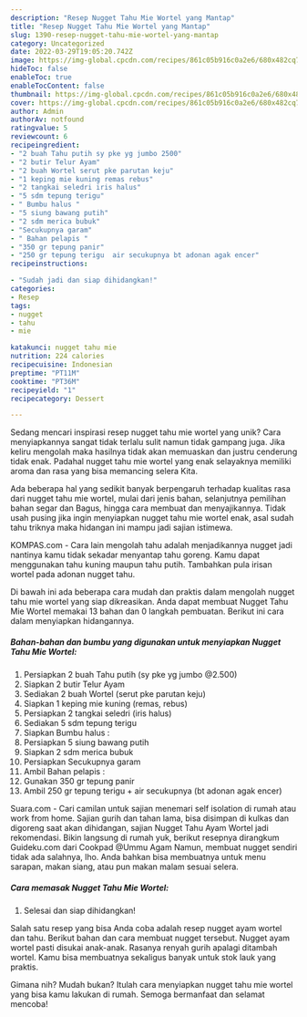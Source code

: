 ```yaml
---
description: "Resep Nugget Tahu Mie Wortel yang Mantap"
title: "Resep Nugget Tahu Mie Wortel yang Mantap"
slug: 1390-resep-nugget-tahu-mie-wortel-yang-mantap
category: Uncategorized
date: 2022-03-29T19:05:20.742Z
image: https://img-global.cpcdn.com/recipes/861c05b916c0a2e6/680x482cq70/nugget-tahu-mie-wortel-foto-resep-utama.jpg
hideToc: false
enableToc: true
enableTocContent: false
thumbnail: https://img-global.cpcdn.com/recipes/861c05b916c0a2e6/680x482cq70/nugget-tahu-mie-wortel-foto-resep-utama.jpg
cover: https://img-global.cpcdn.com/recipes/861c05b916c0a2e6/680x482cq70/nugget-tahu-mie-wortel-foto-resep-utama.jpg
author: Admin
authorAv: notfound
ratingvalue: 5
reviewcount: 6
recipeingredient:
- "2 buah Tahu putih sy pke yg jumbo 2500"
- "2 butir Telur Ayam"
- "2 buah Wortel serut pke parutan keju"
- "1 keping mie kuning remas rebus"
- "2 tangkai seledri iris halus"
- "5 sdm tepung terigu"
- " Bumbu halus "
- "5 siung bawang putih"
- "2 sdm merica bubuk"
- "Secukupnya garam"
- " Bahan pelapis "
- "350 gr tepung panir"
- "250 gr tepung terigu  air secukupnya bt adonan agak encer"
recipeinstructions:

- "Sudah jadi dan siap dihidangkan!"
categories:
- Resep
tags:
- nugget
- tahu
- mie

katakunci: nugget tahu mie 
nutrition: 224 calories
recipecuisine: Indonesian
preptime: "PT11M"
cooktime: "PT36M"
recipeyield: "1"
recipecategory: Dessert

---
```





Sedang mencari inspirasi resep nugget tahu mie wortel yang unik? Cara menyiapkannya sangat tidak terlalu sulit namun tidak gampang juga. Jika keliru mengolah maka hasilnya tidak akan memuaskan dan justru cenderung tidak enak. Padahal nugget tahu mie wortel yang enak selayaknya memiliki aroma dan rasa yang bisa memancing selera Kita.





Ada beberapa hal yang sedikit banyak berpengaruh terhadap kualitas rasa dari nugget tahu mie wortel, mulai dari jenis bahan, selanjutnya pemilihan bahan segar dan Bagus, hingga cara membuat dan menyajikannya. Tidak usah pusing jika ingin menyiapkan nugget tahu mie wortel enak,      asal sudah tahu triknya maka hidangan ini mampu jadi sajian istimewa.














KOMPAS.com - Cara lain mengolah tahu adalah menjadikannya nugget jadi nantinya kamu tidak sekadar menyantap tahu goreng. Kamu dapat menggunakan tahu kuning maupun tahu putih. Tambahkan pula irisan wortel pada adonan nugget tahu.






Di bawah ini ada beberapa cara mudah dan praktis dalam mengolah nugget tahu mie wortel yang siap dikreasikan. Anda dapat membuat Nugget Tahu Mie Wortel memakai 13 bahan dan 0 langkah pembuatan. Berikut ini cara dalam menyiapkan hidangannya.

<!--inarticleads1-->

##### Bahan-bahan dan bumbu yang digunakan untuk menyiapkan Nugget Tahu Mie Wortel:

1. Persiapkan 2 buah Tahu putih (sy pke yg jumbo @2.500)
1. Siapkan 2 butir Telur Ayam
1. Sediakan 2 buah Wortel (serut pke parutan keju)
1. Siapkan 1 keping mie kuning (remas, rebus)
1. Persiapkan 2 tangkai seledri (iris halus)
1. Sediakan 5 sdm tepung terigu
1. Siapkan  Bumbu halus :
1. Persiapkan 5 siung bawang putih
1. Siapkan 2 sdm merica bubuk
1. Persiapkan Secukupnya garam
1. Ambil  Bahan pelapis :
1. Gunakan 350 gr tepung panir
1. Ambil 250 gr tepung terigu + air secukupnya (bt adonan agak encer)


Suara.com - Cari camilan untuk sajian menemari self isolation di rumah atau work from home. Sajian gurih dan tahan lama, bisa disimpan di kulkas dan digoreng saat akan dihidangan, sajian Nugget Tahu Ayam Wortel jadi rekomendasi. Bikin langsung di rumah yuk, berikut resepnya dirangkum Guideku.com dari Cookpad @Ummu Agam Namun, membuat nugget sendiri tidak ada salahnya, lho. Anda bahkan bisa membuatnya untuk menu sarapan, makan siang, atau pun makan malam sesuai selera. 

<!--inarticleads2-->

##### Cara memasak Nugget Tahu Mie Wortel:


1. Selesai dan siap dihidangkan!

Salah satu resep yang bisa Anda coba adalah resep nugget ayam wortel dan tahu. Berikut bahan dan cara membuat nugget tersebut. Nugget ayam wortel pasti disukai anak-anak. Rasanya renyah gurih apalagi ditambah wortel. Kamu bisa membuatnya sekaligus banyak untuk stok lauk yang praktis. 

Gimana nih? Mudah bukan? Itulah cara menyiapkan nugget tahu mie wortel yang bisa kamu lakukan di rumah. Semoga bermanfaat dan selamat mencoba!

